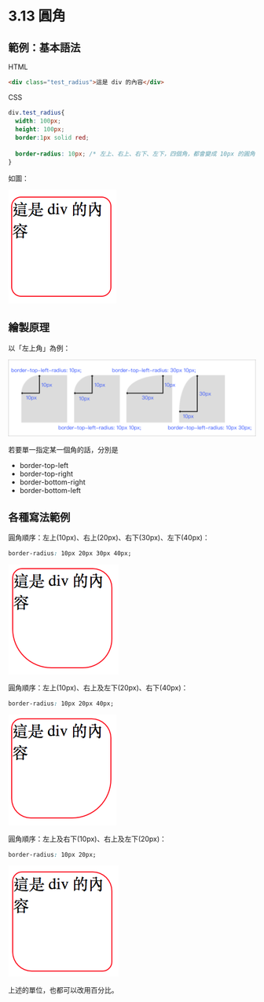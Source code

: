 # 3.13 圓角

## 範例：基本語法

HTML

```html
<div class="test_radius">這是 div 的內容</div>
```

CSS

```css
div.test_radius{
  width: 100px;
  height: 100px;
  border:1px solid red;

  border-radius: 10px; /* 左上、右上、右下、左下，四個角，都會變成 10px 的圓角 */
}
```

如圖：

![](/assets/border_radius1.png)

## 繪製原理

以「左上角」為例：

![](/assets/border_radius_theory.png)

若要單一指定某一個角的話，分別是

* border-top-left
* border-top-right
* border-bottom-right
* border-bottom-left

## 各種寫法範例

圓角順序：左上\(10px\)、右上\(20px\)、右下\(30px\)、左下\(40px\)：

```css
border-radius: 10px 20px 30px 40px;
```

![](/assets/border_radius_ex3.png)

圓角順序：左上\(10px\)、右上及左下\(20px\)、右下\(40px\)：

```css
border-radius: 10px 20px 40px;
```

![](/assets/border_radius_ex2.png)

圓角順序：左上及右下\(10px\)、右上及左下\(20px\)：

```css
border-radius: 10px 20px;
```

![](/assets/border_radius_ex1.png)

上述的單位，也都可以改用百分比。

